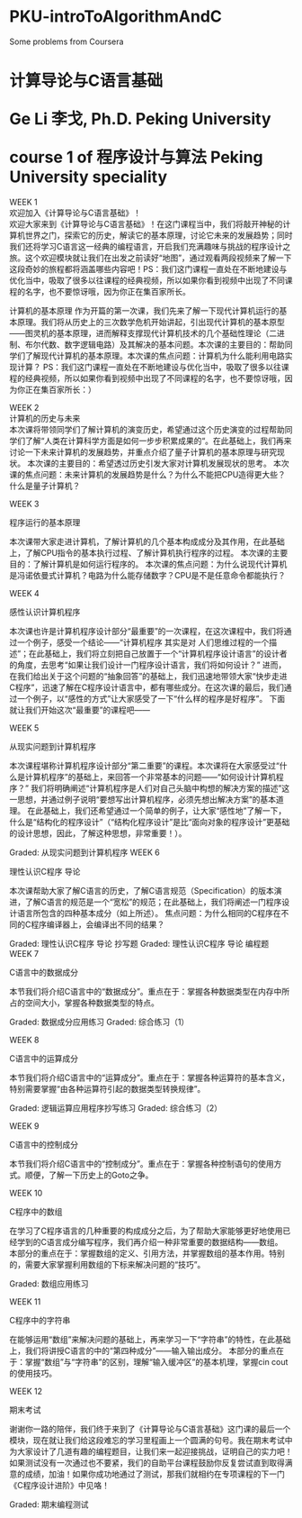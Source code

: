 # PKU-introToAlgorithmAndC
Some problems from Coursera
<h1>计算导论与C语言基础<p></p>
Ge Li 李戈, Ph.D. 
Peking University<p></p>
course 1 of 程序设计与算法 Peking University speciality
</h1>

WEEK 1 <br>
欢迎加入《计算导论与C语言基础》！<br>
欢迎大家来到《计算导论与C语言基础》！在这门课程当中，我们将敲开神秘的计算机世界之门，探索它的历史，解读它的基本原理，讨论它未来的发展趋势；同时我们还将学习C语言这一经典的编程语言，开启我们充满趣味与挑战的程序设计之旅。这个欢迎模块就让我们在出发之前读好“地图”，通过观看两段视频来了解一下这段奇妙的旅程都将涵盖哪些内容吧！PS：我们这门课程一直处在不断地建设与优化当中，吸取了很多以往课程的经典视频，所以如果你看到视频中出现了不同课程的名字，也不要惊讶哦，因为你正在集百家所长。
<p></p>
计算机的基本原理
作为开篇的第一次课，我们先来了解一下现代计算机运行的基本原理。我们将从历史上的三次数学危机开始讲起，引出现代计算机的基本原型——图灵机的基本原理，进而解释支撑现代计算机技术的几个基础性理论（二进制、布尔代数、数字逻辑电路）及其解决的基本问题。本次课的主要目的：帮助同学们了解现代计算机的基本原理。本次课的焦点问题：计算机为什么能利用电路实现计算？ PS：我们这门课程一直处在不断地建设与优化当中，吸取了很多以往课程的经典视频，所以如果你看到视频中出现了不同课程的名字，也不要惊讶哦，因为你正在集百家所长：）
<p></p>
WEEK 2<br>
计算机的历史与未来<br>
本次课将带领同学们了解计算机的演变历史，希望通过这个历史演变的过程帮助同学们了解“人类在计算科学方面是如何一步步积累成果的“。在此基础上，我们再来讨论一下未来计算机的发展趋势，并重点介绍了量子计算机的基本原理与研究现状。 本次课的主要目的：希望透过历史引发大家对计算机发展现状的思考。 本次课的焦点问题：未来计算机的发展趋势是什么？为什么不能把CPU造得更大些？什么是量子计算机？
<p></p>
WEEK 3<p></p>
程序运行的基本原理<p></p>
本次课带大家走进计算机，了解计算机的几个基本构成成分及其作用，在此基础上，了解CPU指令的基本执行过程、了解计算机执行程序的过程。 本次课的主要目的：了解计算机是如何运行程序的。 本次课的焦点问题：为什么说现代计算机是冯诺依曼式计算机？电路为什么能存储数字？CPU是不是任意命令都能执行？
<p></p>
WEEK 4<p></p>
感性认识计算机程序<p></p>
本次课也许是计算机程序设计部分“最重要”的一次课程，在这次课程中，我们将通过一个例子，感受一个结论——“计算机程序 其实是对 人们思维过程的一个描述”；在此基础上，我们将立刻把自己放置于一个“计算机程序设计语言”的设计者的角度，去思考“如果让我们设计一门程序设计语言，我们将如何设计？” 进而，在我们给出关于这个问题的“抽象回答”的基础上，我们迅速地带领大家“快步走进C程序”，迅速了解在C程序设计语言中，都有哪些成分。在这次课的最后，我们通过一个例子，以“感性的方式”让大家感受了一下“什么样的程序是好程序”。 下面就让我们开始这次“最重要”的课程吧——
<p></p>
WEEK 5<p></p>
从现实问题到计算机程序<p></p>
本次课程堪称计算机程序设计部分“第二重要”的课程。本次课将在大家感受过“什么是计算机程序”的基础上，来回答一个非常基本的问题——“如何设计计算机程序？” 我们将明确阐述“计算机程序是人们对自己头脑中构想的解决方案的描述”这一思想，并通过例子说明“要想写出计算机程序，必须先想出解决方案”的基本道理。 在此基础上，我们还希望通过一个简单的例子，让大家“感性地”了解一下，什么是“结构化的程序设计”（“结构化程序设计”是比“面向对象的程序设计”更基础的设计思想，因此，了解这种思想，非常重要！）。
<p></p>
Graded: 从现实问题到计算机程序
WEEK 6<p></p>
理性认识C程序 导论<p></p>
本次课帮助大家了解C语言的历史，了解C语言规范（Specification）的版本演进，了解C语言的规范是一个“宽松”的规范；在此基础上，我们将阐述一门程序设计语言所包含的四种基本成分（如上所述）。 焦点问题：为什么相同的C程序在不同的C程序编译器上，会编译出不同的结果？
<p></p>
Graded: 理性认识C程序 导论 抄写题
Graded: 理性认识C程序 导论 编程题
WEEK 7<p></p>
C语言中的数据成分<p></p>
本节我们将介绍C语言中的“数据成分”。重点在于：掌握各种数据类型在内存中所占的空间大小，掌握各种数据类型的特点。
<p></p>
Graded: 数据成分应用练习
Graded: 综合练习（1）<p></p>
WEEK 8<p></p>
C语言中的运算成分<p></p>
本节我们将介绍C语言中的“运算成分”。重点在于：掌握各种运算符的基本含义，特别需要掌握“由各种运算符引起的数据类型转换规律”。
<p></p>
Graded: 逻辑运算应用程序抄写练习
Graded: 综合练习（2）<p></p>
WEEK 9<p></p>
C语言中的控制成分<p></p>
本节我们将介绍C语言中的“控制成分”。重点在于：掌握各种控制语句的使用方式。顺便，了解一下历史上的Goto之争。
<p></p>
WEEK 10<p></p>
C程序中的数组<p></p>
在学习了C程序语言的几种重要的构成成分之后，为了帮助大家能够更好地使用已经学到的C语言成分编写程序，我们再介绍一种非常重要的数据结构——数组。 本部分的重点在于：掌握数组的定义、引用方法，并掌握数组的基本作用。特别的，需要大家掌握利用数组的下标来解决问题的“技巧”。
<p></p>
Graded: 数组应用练习<p></p>
WEEK 11<p></p>
C程序中的字符串<p></p>
在能够运用“数组”来解决问题的基础上，再来学习一下“字符串”的特性，在此基础上，我们将讲授C语言的中的“第四种成分”——输入输出成分。 本部分的重点在于：掌握“数组”与“字符串”的区别，理解“输入缓冲区”的基本机理，掌握cin cout的使用技巧。
<p></p>
WEEK 12<p></p>
期末考试<p></p>
谢谢你一路的陪伴，我们终于来到了《计算导论与C语言基础》这门课的最后一个模块，现在就让我们给这段难忘的学习里程画上一个圆满的句号。我在期末考试中为大家设计了几道有趣的编程题目，让我们来一起迎接挑战，证明自己的实力吧！如果测试没有一次通过也不要紧，我们的自助平台课程鼓励你反复尝试直到取得满意的成绩，加油！如果你成功地通过了测试，那我们就相约在专项课程的下一门《C程序设计进阶》中见咯！
<p></p>
Graded: 期末编程测试<p></p>
